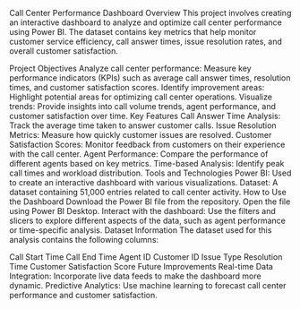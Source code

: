 Call Center Performance Dashboard
Overview
This project involves creating an interactive dashboard to analyze and optimize call center performance using Power BI. The dataset contains key metrics that help monitor customer service efficiency, call answer times, issue resolution rates, and overall customer satisfaction.

Project Objectives
Analyze call center performance: Measure key performance indicators (KPIs) such as average call answer times, resolution times, and customer satisfaction scores.
Identify improvement areas: Highlight potential areas for optimizing call center operations.
Visualize trends: Provide insights into call volume trends, agent performance, and customer satisfaction over time.
Key Features
Call Answer Time Analysis: Track the average time taken to answer customer calls.
Issue Resolution Metrics: Measure how quickly customer issues are resolved.
Customer Satisfaction Scores: Monitor feedback from customers on their experience with the call center.
Agent Performance: Compare the performance of different agents based on key metrics.
Time-based Analysis: Identify peak call times and workload distribution.
Tools and Technologies
Power BI: Used to create an interactive dashboard with various visualizations.
Dataset: A dataset containing 51,000 entries related to call center activity.
How to Use the Dashboard
Download the Power BI file from the repository.
Open the file using Power BI Desktop.
Interact with the dashboard: Use the filters and slicers to explore different aspects of the data, such as agent performance or time-specific analysis.
Dataset Information
The dataset used for this analysis contains the following columns:

Call Start Time
Call End Time
Agent ID
Customer ID
Issue Type
Resolution Time
Customer Satisfaction Score
Future Improvements
Real-time Data Integration: Incorporate live data feeds to make the dashboard more dynamic.
Predictive Analytics: Use machine learning to forecast call center performance and customer satisfaction.
